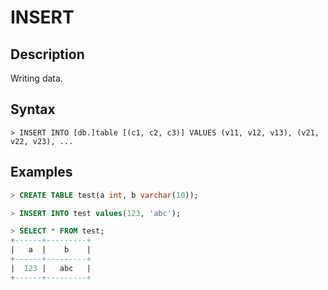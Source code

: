 # **INSERT**

## **Description**

Writing data.

## **Syntax**

```
> INSERT INTO [db.]table [(c1, c2, c3)] VALUES (v11, v12, v13), (v21, v22, v23), ...
```

## **Examples**

```sql
> CREATE TABLE test(a int, b varchar(10));

> INSERT INTO test values(123, 'abc');

> SELECT * FROM test;
+------+---------+
|   a  |    b    |
+------+---------+
|  123 |   abc   |
+------+---------+
```
